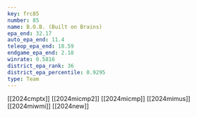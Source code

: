 ```yaml
---
key: frc85
number: 85
name: B.O.B. (Built on Brains)
epa_end: 32.17
auto_epa_end: 11.4
teleop_epa_end: 18.59
endgame_epa_end: 2.18
winrate: 0.5816
district_epa_rank: 36
district_epa_percentile: 0.9295
type: Team
---
```

[[2024cmptx]]
[[2024micmp2]]
[[2024micmp]]
[[2024mimus]]
[[2024miwmi]]
[[2024new]]
